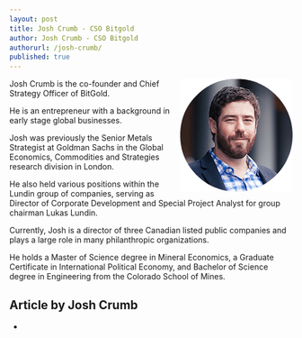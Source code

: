 ```yaml
---
layout: post
title: Josh Crumb - CSO Bitgold
author: Josh Crumb - CSO Bitgold
authorurl: /josh-crumb/
published: true
---
```


<img src="/images/josh-crumb.png" alt="Josh Crumb" align="right">
<p>Josh Crumb is the co-founder and Chief Strategy Officer of BitGold.
<p>He is an entrepreneur with a background in early stage global businesses.
<p>Josh was previously the Senior Metals Strategist at Goldman Sachs in the Global Economics, Commodities and Strategies research division in London.
<p>He also held various positions within the Lundin group of companies, serving as Director of Corporate Development and Special Project Analyst for group chairman Lukas Lundin.
<p>Currently, Josh is a director of three Canadian listed public companies and plays a large role in many philanthropic organizations.
<p>He holds a Master of Science degree in Mineral Economics, a Graduate Certificate in International Political Economy, and Bachelor of Science degree in Engineering from the Colorado School of Mines.


## Article by Josh Crumb
<ul>
<li><a href=""></a></li>
</ul>